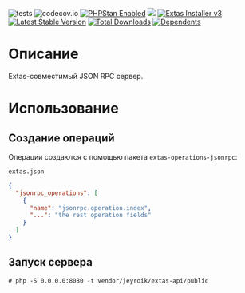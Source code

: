 ![tests](https://github.com/jeyroik/extas-api-jsonrpc/workflows/PHP%20Composer/badge.svg?branch=master&event=push)
![codecov.io](https://codecov.io/gh/jeyroik/extas-api-jsonrpc/coverage.svg?branch=master)
<a href="https://github.com/phpstan/phpstan"><img src="https://img.shields.io/badge/PHPStan-enabled-brightgreen.svg?style=flat" alt="PHPStan Enabled"></a> 
<a href="https://codeclimate.com/github/jeyroik/extas-api-jsonrpc/maintainability"><img src="https://api.codeclimate.com/v1/badges/c58607cca54051a8db95/maintainability" /></a>
<a href="https://github.com/jeyroik/extas-installer/" title="Extas Installer v3"><img alt="Extas Installer v3" src="https://img.shields.io/badge/installer-v3-green"></a>
[![Latest Stable Version](https://poser.pugx.org/jeyroik/extas-api-jsonrpc/v)](//packagist.org/packages/jeyroik/extas-jsonrpc)
[![Total Downloads](https://poser.pugx.org/jeyroik/extas-api-jsonrpc/downloads)](//packagist.org/packages/jeyroik/extas-jsonrpc)
[![Dependents](https://poser.pugx.org/jeyroik/extas-api-jsonrpc/dependents)](//packagist.org/packages/jeyroik/extas-jsonrpc)

# Описание

Extas-совместимый JSON RPC сервер.

# Использование

## Создание операций

Операции создаются с помощью пакета `extas-operations-jsonrpc`:

`extas.json`

```json
{
  "jsonrpc_operations": [
    {
      "name": "jsonrpc.operation.index",
      "...": "the rest operation fields"
    }
  ]
}
```

## Запуск сервера

`# php -S 0.0.0.0:8080 -t vendor/jeyroik/extas-api/public`